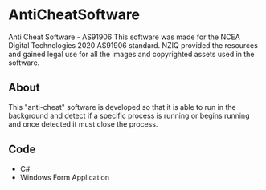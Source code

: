 # AntiCheatSoftware
Anti Cheat Software - AS91906
This software was made for the NCEA Digital Technologies 2020 AS91906 standard. NZIQ provided the resources and gained legal use for all the images and copyrighted assets used in the software.

## About
This "anti-cheat" software is developed so that it is able to run in the background and detect if a specific process is running or begins running and once detected it must close the process.

## Code
* C#
* Windows Form Application
